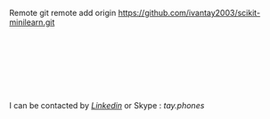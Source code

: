 

Remote
git remote add origin https://github.com/ivantay2003/scikit-minilearn.git

<br><br><br><br><br><br><br>
I can be contacted by *[Linkedin](https://www.linkedin.com/in/ivantay/)* or Skype : *tay.phones*



